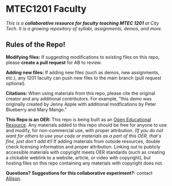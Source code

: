 # MTEC1201 Faculty
_This is a **collaborative resource for faculty teaching MTEC 1201** at City Tech. It is a growing repository of syllabi, assignments, demos, and more._

## Rules of the Repo!

**Modifying files:** If suggesting modifications to existing files on this repo, please **create a pull request** for AB to review.

**Adding new files:** If adding new files (such as demos, new assignments, etc.), any 1201 faculty can push new files to the main branch (pull request optional).

**Citations:** When using materials from this repo, please cite the original creator and any additional contributors. For example, "this demo was originally created by Jenny Apple with additional modfications by Peter Blueberry and Mary Mango."

**This Repo is an OER:** This repo is being built as an [Open Educational Resource](https://library.citytech.cuny.edu/services/oer/index.html). Any materials added to this repo should be free for anyone to use and modify, for non-commercial use, with proper attribution. _(If you do not want for others to use your code or materials as a part of this OER, that's fine, just don't add it!)_ If adding materials from outside resources, double check licensing information and proper attribution. Linking out to publicly accessible materials with copyright meets OER standards (such as creating a clickable weblink to a website, article, or video with copyright), but hosting files on this repo containing any materials with copyright does not. 

**Questions? Suggestions for this collaborative experiment?:** contact [Allison](https://www.citytech.cuny.edu/faculty/ABerkoy).